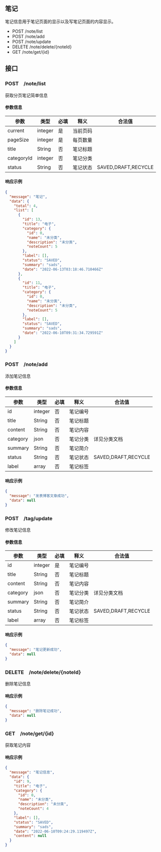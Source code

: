 ## 笔记

笔记信息用于笔记页面的显示以及写笔记页面的内容显示。

- POST /note/list
- POST /note/add
- POST /note/update
- DELETE /note/delete/{noteId}
- GET /note/get/{id}

## 接口

### POST　/note/list

获取分页笔记简单信息


#### 参数信息

| 参数         | 类型      | 必填  | 释义   | 合法值                 |
|------------|---------|-----|------|---------------------|
| current    | integer | 是   | 当前页码 |                     |
| pageSize   | integer | 是   | 每页数量 |                     |
| title      | String  | 否   | 笔记标题 |                     |
| categoryId | integer | 否   | 笔记分类 |                     |
| status     | String  | 否   | 笔记状态 | SAVED,DRAFT,RECYCLE |

#### 响应示例


```json
{
  "message": "笔记",
  "data": {
    "total": 4,
    "list": [
      {
        "id": 13,
        "title": "电子",
        "category": {
          "id": 0,
          "name": "未分类",
          "description": "未分类",
          "noteCount": 5
        },
        "label": [],
        "status": "SAVED",
        "summary": "sads",
        "date": "2022-06-13T03:18:46.710466Z"
      },
      {
        "id": 11,
        "title": "电子",
        "category": {
          "id": 0,
          "name": "未分类",
          "description": "未分类",
          "noteCount": 5
        },
        "label": [],
        "status": "SAVED",
        "summary": "sads",
        "date": "2022-06-10T09:31:34.729591Z"
      }
    ]
  }
}
```

### POST　/note/add

添加笔记信息

#### 参数信息

| 参数       | 类型      | 必填  | 释义   | 合法值                 |
|----------|---------|-----|------|---------------------|
| id       | integer | 否   | 笔记编号 |                     |
| title    | String  | 否   | 笔记标题 |                     |
| content  | String  | 否   | 笔记内容 |                     |
| category | json    | 否   | 笔记分类 | 详见分类文档              |
| summary  | String  | 否   | 笔记简介 |                     |
| status   | String  | 否   | 笔记状态 | SAVED,DRAFT,RECYCLE |
| label    | array   | 否   | 笔记标签 |                     |

#### 响应示例

```json
{
  "message": "发表博客文章成功",
  "data": null
}
```

### POST　/tag/update

修改笔记信息

#### 参数信息

| 参数       | 类型      | 必填  | 释义   | 合法值                 |
|----------|---------|-----|------|---------------------|
| id       | integer | 是   | 笔记编号 |                     |
| title    | String  | 否   | 笔记标题 |                     |
| content  | String  | 否   | 笔记内容 |                     |
| category | json    | 否   | 笔记分类 | 详见分类文档              |
| summary  | String  | 否   | 笔记简介 |                     |
| status   | String  | 否   | 笔记状态 | SAVED,DRAFT,RECYCLE |
| label    | array   | 否   | 笔记标签 |                     |

#### 响应示例

```json
{
  "message": "笔记更新成功",
  "data": null
}
```

### DELETE　/note/delete/{noteId}

删除笔记信息


#### 响应示例

```json
{
  "message": "删除笔记成功",
  "data": null
}
```

### GET　/note/get/{id}

获取笔记内容


#### 响应示例

```json
{
  "message": "笔记信息",
  "data": {
    "id": 9,
    "title": "电子",
    "category": {
      "id": 0,
      "name": "未分类",
      "description": "未分类",
      "noteCount": 4
    },
    "label": [],
    "status": "SAVED",
    "summary": "sads",
    "date": "2022-06-10T09:24:29.119497Z",
    "content": null
  }
}
```
